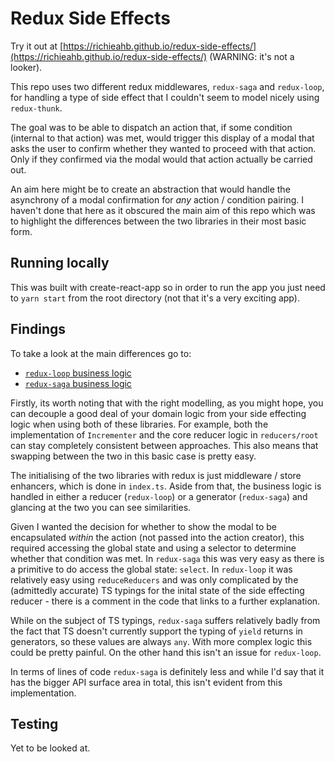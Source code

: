 # Redux Side Effects

Try it out at [https://richieahb.github.io/redux-side-effects/](https://richieahb.github.io/redux-side-effects/) (WARNING: it's not a looker).

This repo uses two different redux middlewares, `redux-saga` and `redux-loop`, for handling a type of side effect that I couldn't seem to model nicely using `redux-thunk`.

The goal was to be able to dispatch an action that, if some condition (internal to that action) was met, would trigger this display of a modal that asks the user to confirm whether they wanted to proceed with that action. Only if they confirmed via the modal would that action actually be carried out.

An aim here might be to create an abstraction that would handle the asynchrony of a modal confirmation for _any_ action / condition pairing. I haven't done that here as it obscured the main aim of this repo which was to highlight the differences between the two libraries in their most basic form.

## Running locally

This was built with create-react-app so in order to run the app you just need to `yarn start` from the root directory (not that it's a very exciting app).

## Findings

To take a look at the main differences go to:
- [`redux-loop` business logic](https://github.com/RichieAHB/redux-side-effects/blob/master/src/redux-loop/reducer.ts)
- [`redux-saga` business logic](https://github.com/RichieAHB/redux-side-effects/blob/master/src/redux-saga/sagas.ts)

Firstly, its worth noting that with the right modelling, as you might hope, you can decouple a good deal of your domain logic from your side effecting logic when using both of these libraries. For example, both the implementation of `Incrementer` and the core reducer logic in `reducers/root` can stay completely consistent between approaches. This also means that swapping between the two in this basic case is pretty easy.

The initialising of the two libraries with redux is just middleware / store enhancers, which is done in `index.ts`. Aside from that, the business logic is handled in either a reducer (`redux-loop`) or a generator (`redux-saga`) and glancing at the two you can see similarities.

Given I wanted the decision for whether to show the modal to be encapsulated *within* the action (not passed into the action creator), this required accessing the global state and using a selector to determine whether that condition was met. In `redux-saga` this was very easy as there is a primitive to do access the global state: `select`. In `redux-loop` it was relatively easy using `reduceReducers` and was only complicated by the (admittedly accurate) TS typings for the inital state of the side effecting reducer - there is a comment in the code that links to a further explanation.

While on the subject of TS typings, `redux-saga` suffers relatively badly from the fact that TS doesn't currently support the typing of `yield` returns in generators, so these values are always `any`. With more complex logic this could be pretty painful. On the other hand this isn't an issue for `redux-loop`.

In terms of lines of code `redux-saga` is definitely less and while I'd say that it has the bigger API surface area in total, this isn't evident from this implementation.

## Testing

Yet to be looked at.
